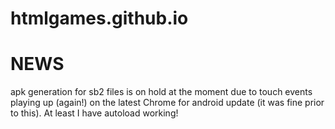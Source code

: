 # htmlgames.github.io

NEWS
====

apk generation for sb2 files is on hold at the moment due to touch events playing up (again!) on the latest Chrome for android update (it was fine prior to this). At least I have autoload working!
